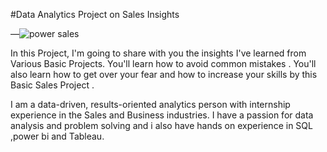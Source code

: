 #Data Analytics Project on Sales Insights

—![power sales](https://user-images.githubusercontent.com/114387483/202376555-335aa994-f7cb-4cde-bc54-6bcab11da9c6.PNG)


In this Project, I'm going to share with you the insights I've learned from Various Basic Projects. You'll learn how to avoid common mistakes . You'll also learn how to get over your fear  and how to increase your skills by this Basic Sales Project .

I am a data-driven, results-oriented analytics person with  internship experience in the Sales and  Business industries. I have a passion for data analysis and problem solving and i also have hands on experience in SQL ,power bi and Tableau.
